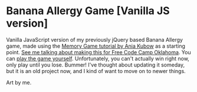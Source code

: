 # Banana Allergy Game [Vanilla JS version]

Vanilla JavaScript version of my previously jQuery based Banana Allergy game, made using the [Memory Game tutorial by Ania Kubow](https://github.com/kubowania/memory-game) as a starting point. [See me talking about making this for Free Code Camp Oklahoma](https://youtu.be/RLmjk2v9O5I). You can [play the game yourself](https://m-mackey.github.io/Banana-Allergy-Game-Vanilla-JS/). Unfortunately, you can't actually win right now, only play until you lose. Bummer! I've thought about updating it someday, but it is an old project now, and I kind of want to move on to newer things.

Art by me.
